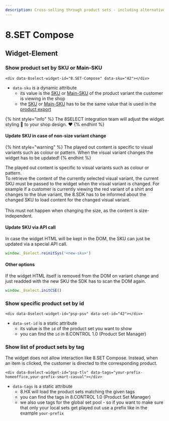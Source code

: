 ```yaml
---
description: Cross-selling through product sets - including alternative products
---
```


# 8.SET Compose

## Widget-Element

### **Show product set by SKU or Main-SKU**

```markup
<div data-8select-widget-id="8.SET-Compose" data-sku="42"></div>
```

* `data-sku` is a dynamic attribute
  * its value is the [SKU](../produktdaten-uebermitteln/stammdaten/details.md#sku-sku) or [Main-SKU](../produktdaten-uebermitteln/stammdaten/details.md#main-sku-main-sku) of the product variant the customer is viewing in the shop
  * the [SKU](../produktdaten-uebermitteln/stammdaten/details.md#sku-sku) or [Main-SKU](../produktdaten-uebermitteln/stammdaten/details.md#main-sku-main-sku) has to be the same value that is used in the [product export](../integration/produkt-export.md)

{% hint style="info" %}
The 8SELECT integration team will adjust the widget styling 🎨 to your shop design. ❤️&#x20;
{% endhint %}

#### Update SKU in case of non-size variant change

{% hint style="warning" %}
The played out content is specific to visual variants such as colour or pattern. When the visual variant changes the widget has to be updated!
{% endhint %}

The played out content is specific to visual variants such as colour or pattern. \
To retrieve the content of the currently selected visual variant, the current SKU must be passed to the widget when the visual variant is changed. For example if a customer is currently viewing the red variant of a shirt and changes to the blue variant, the 8.SDK has to be informed about the changed SKU to load content for the changed visual variant.\
\
This must not happen when changing the size, as the content is size-independent.

#### Update SKU via API call

In case the widget HTML will be kept in the DOM, the SKU can just be updated via a special API call.

```javascript
window._8select.reinitSys('<new-sku>')
```

#### Other options

If the widget HTML itself is removed from the DOM on variant change and just readded with the new SKU the SDK has to scan the DOM again.

```javascript
window._8select.initCSE()
```

### Show specific product set by id

```markup
<div data-8select-widget-id="psp-psv" data-set-id="42"></div>
```

* `data-set-id` is a static attribute
  * its value is the `id` of the product set you want to show
  * you can find the `id` in 8.CONTROL 1.0 (Product Set Manager)

### Show list of product sets by tag

The widget does not allow interaction like 8.SET Compose. Instead, when an item is clicked, the customer is directed to the corresponding product.

```markup
<div data-8select-widget-id="psp-tlv" data-tags="your-prefix-homeoffice,your-prefix-smart-casual"></div>
```

* `data-tags` is a static attribute
  * 8.HX will load the product sets matching the given tags
  * you can find the tags in 8.CONTROL 1.0 (Product Set Manager)
  * we also use tags for the global set pool - so if you want to make sure that only your local sets get played out use a prefix like in the example `your-prefix`
